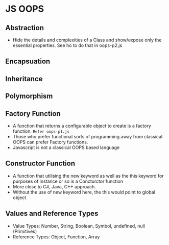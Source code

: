 # JS OOPS

## Abstraction
- Hide the details and complexities of a Class and show/expose only the essential properties. See ho to do that in oops-p2.js

## Encapsuation

## Inheritance

## Polymorphism


## Factory Function
- A function that returns a configurable object to create is a factory function. `Refer oops-p1.js`
- Those who prefer functional sorts of programming away from classical OOPS can prefer Factory functions.
- Javascript is not a classical OOPS based language

## Constructor Function
- A function that  utilising the new keyword  as well as the this keyword for purposes of instance or so is a Concturctor function
- More close to C#, Java, C++ approach.
- Without the use of new keyword here, the this would point to global object

## Values and Reference Types
- Value Types: Number, String, Boolean, Symbol, undefined, null (Primitives)
- Reference Types: Object, Function, Array
